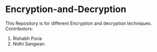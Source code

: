 # Encryption-and-Decryption
This Repository is for different Encryption and decryption techniques.
Contributors:
1. Rishabh Poria
2. Nidhi Sangwan
